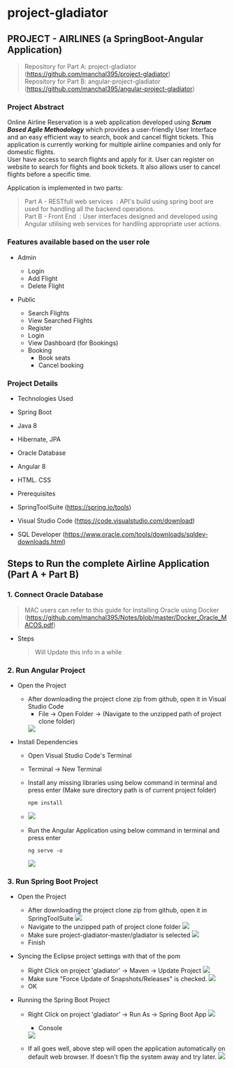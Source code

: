 # project-gladiator

## PROJECT - AIRLINES	(a SpringBoot-Angular Application)
> Repository for Part A:	project-gladiator (https://github.com/manchal395/project-gladiator) <br/>
> Repository for Part B:	angular-project-gladiator (https://github.com/manchal395/angular-project-gladiator)

### Project Abstract
Online Airline Reservation is a web application developed using <b><i>Scrum Based Agile Methodology</i></b> which provides a user-friendly User Interface and an easy efficient way to search, book and cancel flight tickets.
This application is currently working for multiple airline companies and only for domestic flights. <br/>
User have access to search flights and apply for it. User can register on website to search for flights and book tickets. It also allows user to cancel
flights before a specific time. <br/>

Application is implemented in two parts: <br/>
> Part A - RESTfull web services &nbsp;: API's build using spring boot are used for handling all the backend operations. <br/>
> Part B - Front End &nbsp;: User interfaces designed and developed using Angular utilising web services for handling appropriate user actions.

### Features available based on the user role
- Admin
  - Login
  - Add Flight
  - Delete Flight

- Public
  - Search Flights
  - View Searched Flights
  - Register
  - Login
  - View Dashboard (for Bookings)
  - Booking
    - Book seats
    - Cancel booking
 
 ### Project Details
 - Technologies Used
  - Spring Boot
  - Java 8
  - Hibernate, JPA
  - Oracle Database
  - Angular 8
  - HTML. CSS
 
 - Prerequisites
  - SpringToolSuite (https://spring.io/tools)
  - Visual Studio Code (https://code.visualstudio.com/download)
  - SQL Developer (https://www.oracle.com/tools/downloads/sqldev-downloads.html) 
 
## Steps to Run the complete Airline Application (Part A + Part B)
### 1. Connect Oracle Database
> MAC users can refer to this guide for Installing Oracle using Docker (https://github.com/manchal395/Notes/blob/master/Docker_Oracle_MACOS.pdf)
  - Steps
    > Will Update this info in a while

### 2. Run Angular Project
- Open the Project
  - After downloading the project clone zip from github, open it in Visual Studio Code
    - File -> Open Folder -> (Navigate to the unzipped path of project clone folder)
    <img src="https://github.com/manchal395/Airline-Reservation-SpringBoot-Angular/blob/main/Screenshots/Angular_Project_Setup/Open_Project_1.png?raw=true" />

- Install Dependencies
  - Open Visual Studio Code's Terminal
  - Terminal -> New Terminal
  - Install any missing libraries using below command in terminal and press enter (Make sure directory path is of current project folder)
    ```
    npm install
    ```
  - <img src="https://github.com/manchal395/Airline-Reservation-SpringBoot-Angular/blob/main/Screenshots/Angular_Project_Setup/npm_install.png?raw=true" />

  - Run the Angular Application using below command in terminal and press enter 
    ```
    ng serve -o
    ```
    <img src="https://github.com/manchal395/Airline-Reservation-SpringBoot-Angular/blob/main/Screenshots/Angular_Project_Setup/ng_serve_o.png?raw=true" />


### 3. Run Spring Boot Project
- Open the Project 
  - After downloading the project clone zip from github, open it in SpringToolSuite
    <img src="https://github.com/manchal395/Airline-Reservation-SpringBoot-Angular/blob/main/Screenshots/SpringBoot_Project_Setup/Open_Project_1.png?raw=true" />
  - Navigate to the unzipped path of project clone folder
    <img src="https://github.com/manchal395/Airline-Reservation-SpringBoot-Angular/blob/main/Screenshots/SpringBoot_Project_Setup/Open_Project_2.png?raw=true" />
  - Make sure project-gladiator-master/gladiator is selected
    <img src="https://github.com/manchal395/Airline-Reservation-SpringBoot-Angular/blob/main/Screenshots/SpringBoot_Project_Setup/Open_Project_3.png?raw=true" />
  - Finish

- Syncing the Eclipse project settings with that of the pom
  - Right Click on project 'gladiator' -> Maven -> Update Project
    <img src="https://github.com/manchal395/Airline-Reservation-SpringBoot-Angular/blob/main/Screenshots/SpringBoot_Project_Setup/Maven_Update_1.png?raw=true" />
  - Make sure "Force Update of Snapshots/Releases" is checked.
    <img src="https://github.com/manchal395/Airline-Reservation-SpringBoot-Angular/blob/main/Screenshots/SpringBoot_Project_Setup/Maven_Update_2.png?raw=true" />
  - OK

- Running the Spring Boot Project
  - Right Click on project 'gladiator' -> Run As -> Spring Boot App
    <img src="https://github.com/manchal395/Airline-Reservation-SpringBoot-Angular/blob/main/Screenshots/SpringBoot_Project_Setup/Run_SpringBootApp.png?raw=true" />
    - Console 
    <img src="https://github.com/manchal395/Airline-Reservation-SpringBoot-Angular/blob/main/Screenshots/SpringBoot_Project_Setup/Console.png?raw=true" />

  - If all goes well, above step will open the application automatically on default web browser. If doesn't flip the system away and try later.
    <img src="https://github.com/manchal395/Airline-Reservation-SpringBoot-Angular/blob/main/Screenshots/Website/Home_page.png" />
